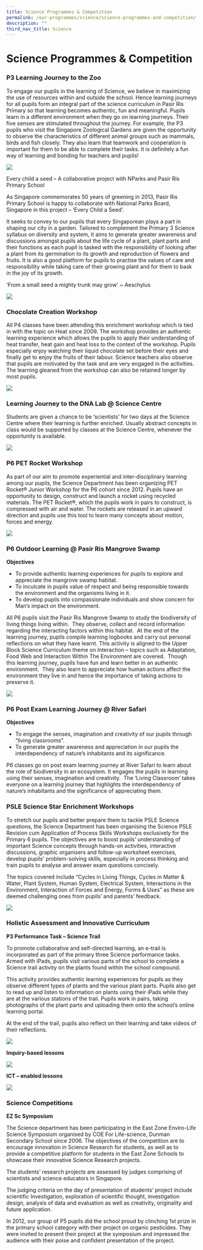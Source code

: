 ```yaml
---
title: Science Programmes & Competition
permalink: /our-programmes/science/science-programmes-and-competition/
description: ""
third_nav_title: Science
---
```

# **Science Programmes & Competition**

### P3 Learning Journey to the Zoo

To engage our pupils in the learning of Science, we believe in maximizing the use of resources within and outside the school. Hence learning journeys for all pupils form an integral part of the science curriculum in Pasir Ris Primary so that learning becomes authentic, fun and meaningful. Pupils learn in a different environment when they go on learning journeys. Their five senses are stimulated throughout the journey. For example, the P3 pupils who visit the Singapore Zoological Gardens are given the opportunity to observe the characteristics of different animal groups such as mammals, birds and fish closely. They also learn that teamwork and cooperation is important for them to be able to complete their tasks. It is definitely a fun way of learning and bonding for teachers and pupils!

![](/images/sci%20prog.jpg)

Every child a seed – A collaborative project with NParks and Pasir Ris Primary School

As Singapore commemorates 50 years of greening in 2013, Pasir Ris Primary School is happy to collaborate with National Parks Board, Singapore in this project – ‘Every Child a Seed’.

It seeks to convey to our pupils that every Singaporean plays a part in shaping our city in a garden. Tailored to complement the Primary 3 Science syllabus on diversity and system, it aims to generate greater awareness and discussions amongst pupils about the life cycle of a plant, plant parts and their functions as each pupil is tasked with the responsibility of looking after a plant from its germination to its growth and reproduction of flowers and fruits. It is also a good platform for pupils to practise the values of care and responsibility while taking care of their growing plant and for them to bask in the joy of its growth.

‘From a small seed a mighty trunk may grow’ ~ Aeschylus

![](/images/sciprog1.jpg)

### Chocolate Creation Workshop

All P4 classes have been attending this enrichment workshop which is tied in with the topic on Heat since 2009. The workshop provides an authentic learning experience which allows the pupils to apply their understanding of heat transfer, heat gain and heat loss to the context of the workshop. Pupils especially enjoy watching their liquid chocolate set before their eyes and finally get to enjoy the fruits of their labour. Science teachers also observe that pupils are motivated by the task and are very engaged in the activities. The learning gleaned from the workshop can also be retained longer by most pupils.

![](/images/sciprog2.jpg)

### Learning Journey to the DNA Lab @ Science Centre

Students are given a chance to be ‘scientists’ for two days at the Science Centre where their learning is further enriched. Usually abstract concepts in class would be supported by classes at the Science Centre, whenever the opportunity is available.

![](/images/sciprog3.jpg)

### P6 PET Rocket Workshop

As part of our aim to promote experiential and inter-disciplinary learning among our pupils, the Science Department has been organizing PET Rocket® Junior Workshop for the P6 cohort since 2012. Pupils have an opportunity to design, construct and launch a rocket using recycled materials. The PET Rocket®, which the pupils work in pairs to construct, is compressed with air and water. The rockets are released in an upward direction and pupils use this tool to learn many concepts about motion, forces and energy.

![](/images/sciprog4.jpg)

### P6 Outdoor Learning @ Pasir Ris Mangrove Swamp

**Objectives**

*   To provide authentic learning experiences for pupils to explore and appreciate the mangrove swamp habitat.
*   To inculcate in pupils value of respect and being responsible towards the environment and the organisms living in it.
*   To develop pupils into compassionate individuals and show concern for Man’s impact on the environment.

All P6 pupils visit the Pasir Ris Mangrove Swamp to study the biodiversity of living things living within.  They observe, collect and record information regarding the interacting factors within this habitat.  At the end of the learning journey, pupils compile learning logbooks and carry out personal reflections on what they have learnt. This activity is aligned to the Upper Block Science Curriculum theme on Interaction – topics such as Adaptation, Food Web and Interaction Within The Environment are covered.  Though this learning journey, pupils have fun and learn better in an authentic environment.  They also learn to appreciate how human actions affect the environment they live in and hence the importance of taking actions to preserve it.

![](/images/sciprog5.jpg)


### P6 Post Exam Learning Journey @ River Safari

**Objectives**

*   To engage the senses, imagination and creativity of our pupils through “living classrooms”.
*   To generate greater awareness and appreciation in our pupils the interdependency of nature’s inhabitants and its significance.

P6 classes go on post exam learning journey at River Safari to learn about the role of biodiversity in an ecosystem. It engages the pupils in learning using their senses, imagination and creativity.  The ‘Living Classroom’ takes everyone on a learning journey that highlights the interdependency of nature’s inhabitants and the significance of appreciating them.

### PSLE Science Star Enrichment Workshops

To stretch our pupils and better prepare them to tackle PSLE Science questions, the Science Department has been organising the Science PSLE Revision cum Application of Process Skills Workshops exclusively for the Primary 6 pupils. The objectives are to boost pupils’ understanding of important Science concepts through hands-on activities, interactive discussions, graphic organisers and follow-up worksheet exercises, develop pupils’ problem-solving skills, especially in process thinking and train pupils to analyse and answer exam questions concisely.

The topics covered include “Cycles in Living Things, Cycles in Matter & Water, Plant System, Human System, Electrical System, Interactions in the Environment, Interaction of Forces and Energy, Forms & Uses” as these are deemed challenging ones from pupils’ and parents’ feedback.

![](/images/sciprog6.jpg)

### Holistic Assessment and Innovative Curriculum

**P3 Performance Task – Science Trail**

To promote collaborative and self-directed learning, an e-trail is incorporated as part of the primary three Science performance tasks. Armed with iPads, pupils visit various parts of the school to complete a Science trail activity on the plants found within the school compound.

This activity provides authentic learning experiences for pupils as they observe different types of plants and the various plant parts. Pupils also get to read up and listen to information on plants using their iPads while they are at the various stations of the trail. Pupils work in pairs, taking photographs of the plant parts and uploading them onto the school’s online learning portal.

At the end of the trail, pupils also reflect on their learning and take videos of their reflections.

![](/images/sciprog7.jpg)

**Inquiry-based lessons**

![](/images/sciprog8.jpg)

**ICT – enabled lessons**

![](/images/sciprog9.jpg)

### Science Competitions

**EZ Sc Symposium**

The Science department has been participating in the East Zone Enviro-Life Science Symposium organised by COE For Life-science, Dunman Secondary School since 2006. The objectives of the competition are to encourage innovation in Science Research for students, as well as to provide a competitive platform for students in the East Zone Schools to showcase their innovative Science Research projects.

The students’ research projects are assessed by judges comprising of scientists and science educators in Singapore.

The judging criteria on the day of presentation of students’ project include scientific Investigation, exploration of scientific thought, investigation design, analysis of data and evaluation as well as creativity, originality and future application.

In 2012, our group of P5 pupils did the school proud by clinching 1st prize in the primary school category with their project on organic pesticides. They were invited to present their project at the symposium and impressed the audience with their poise and confident presentation of the project.